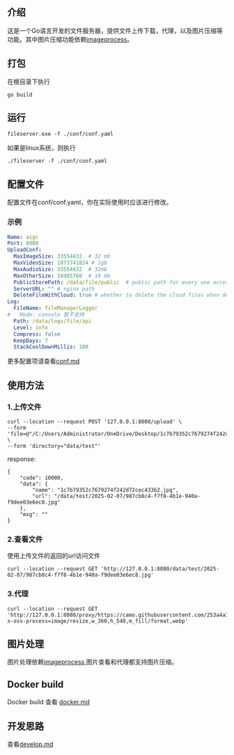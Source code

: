 ## 介绍
这是一个Go语言开发的文件服务器，提供文件上传下载，代理，以及图片压缩等功能。其中图片压缩功能依赖[imageprocess](https://github.com/AndsGo/imageprocess)。
## 打包
在根目录下执行
```
go build 
```
## 运行
```
fileserver.exe -f ./conf/conf.yaml
```
如果是linux系统，则执行
```
./fileserver -f ./conf/conf.yaml
```
## 配置文件
配置文件在conf/conf.yaml，你在实际使用时应该进行修改。
### 示例
```yaml
Name: aigc
Port: 8000
UploadConf:
  MaxImageSize: 33554432  # 32 mb
  MaxVideoSize: 1073741824 # 1gb
  MaxAudioSize: 33554432  # 32mb
  MaxOtherSize: 10485760  # 10 mb
  PublicStorePath: /data/file/public  # public path for every one access e.g. nginx path
  ServerURL: "" # nginx path
  DeleteFileWithCloud: true # whether to delete the cloud files when delete local data | 是否删除本地文件的同时删除云端文件
Log:
  FileName: fileManagerLogger
#   Mode: console 暂不支持
  Path: /data/logs/file/api
  Level: info
  Compress: false
  KeepDays: 7
  StackCoolDownMillis: 100
```
更多配置项请查看[conf.md](./doc/conf.md)
## 使用方法
### 1.上传文件
```
curl --location --request POST '127.0.0.1:8000/upload' \
--form 'file=@"/C:/Users/Administrator/OneDrive/Desktop/1c7b79352c7679274f242d72cec433b2.jpg"' \
--form 'directory="data/test"'
```
response:
```
{
    "code": 10000,
    "data": {
        "name": "1c7b79352c7679274f242d72cec433b2.jpg",
        "url": "/data/test/2025-02-07/987cb8c4-f7f8-4b1e-940a-f9dee03e6ec8.jpg"
    },
    "msg": ""
}
```
### 2.查看文件
使用上传文件的返回的url访问文件
```
curl --location --request GET 'http://127.0.0.1:8080/data/test/2025-02-07/987cb8c4-f7f8-4b1e-940a-f9dee03e6ec8.jpg'
```
### 3.代理
```
curl --location --request GET 'http://127.0.0.1:8080/proxy/https://camo.githubusercontent.com/253a4a7e49274a9080bf1264bf001f933787b6850aa94b28442b82020bf5772b/68747470733a2f2f68656c702d7374617469632d616c6979756e2d646f632e616c6979756e63732e636f6d2f6173736574732f696d672f7a682d434e2f303331373738393636312f703532373137312e6a7067?x-oss-process=image/resize,w_360,h_540,m_fill/format,webp'
```

## 图片处理
图片处理依赖[imageprocess](https://github.com/AndsGo/imageprocess),图片查看和代理都支持图片压缩。

## Docker build
Docker build 查看 [docker.md](./doc/docker.md)

## 开发思路
查看[develop.md](./doc/develop.md)
